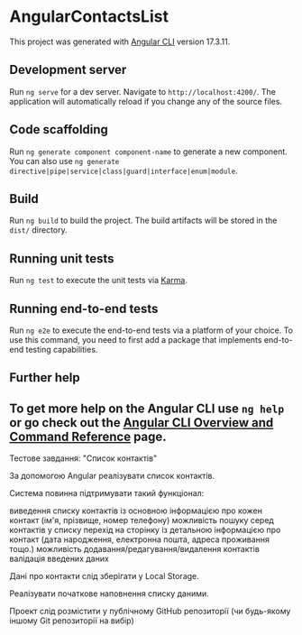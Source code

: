 # AngularContactsList

This project was generated with [Angular CLI](https://github.com/angular/angular-cli) version 17.3.11.

## Development server

Run `ng serve` for a dev server. Navigate to `http://localhost:4200/`. The application will automatically reload if you change any of the source files.

## Code scaffolding

Run `ng generate component component-name` to generate a new component. You can also use `ng generate directive|pipe|service|class|guard|interface|enum|module`.

## Build

Run `ng build` to build the project. The build artifacts will be stored in the `dist/` directory.

## Running unit tests

Run `ng test` to execute the unit tests via [Karma](https://karma-runner.github.io).

## Running end-to-end tests

Run `ng e2e` to execute the end-to-end tests via a platform of your choice. To use this command, you need to first add a package that implements end-to-end testing capabilities.

## Further help

To get more help on the Angular CLI use `ng help` or go check out the [Angular CLI Overview and Command Reference](https://angular.io/cli) page.
----------------------
Тестове завдання: "Список контактів"

За допомогою Angular реалізувати список контактів.

Система повинна підтримувати такий функціонал:

виведення списку контактів із основною інформацією про кожен контакт (ім'я, прізвище, номер телефону)
можливість пошуку серед контактів у списку
перехід на сторінку із детальною інформацією про контакт (дата народження, електронна пошта, адреса проживання тощо.)
можливість додавання/редагування/видалення контактів
валідація введених даних

Дані про контакти слід зберігати у Local Storage.

Реалізувати початкове наповнення списку даними.

Проект слід розмістити у публічному GitHub репозиторії (чи будь-якому іншому Git репозиторії на вибір)
